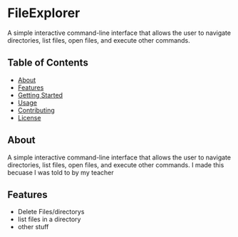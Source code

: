 # FileExplorer

A simple interactive command-line interface that allows the user to navigate directories, list files, open files, and execute other commands. 

## Table of Contents

- [About](#about)
- [Features](#features)
- [Getting Started](#getting-started)
- [Usage](#usage)
- [Contributing](#contributing)
- [License](#license)

## About

A simple interactive command-line interface that allows the user to navigate directories, list files, open files, and execute other commands. 
I made this becuase I was told to by my teacher

## Features

- Delete Files/directorys
- list files in a directory
- other stuff
